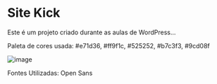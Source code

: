 # Site Kick

Este é um projeto criado durante as aulas de WordPress...

Paleta de cores usada: #e71d36, #ff9f1c, #525252, #b7c3f3, #9cd08f

![image](https://user-images.githubusercontent.com/24756809/154866433-9fc4cd3c-f9e0-45fb-b60f-2ae5d0c7f846.png)


Fontes Utilizadas: Open Sans
